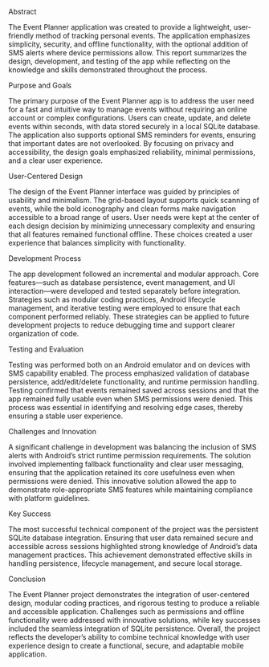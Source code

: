 Abstract

The Event Planner application was created to provide a lightweight, user-friendly method of tracking personal events. The application emphasizes simplicity, security, and offline functionality, with the optional addition of SMS alerts where device permissions allow. This report summarizes the design, development, and testing of the app while reflecting on the knowledge and skills demonstrated throughout the process.

Purpose and Goals

The primary purpose of the Event Planner app is to address the user need for a fast and intuitive way to manage events without requiring an online account or complex configurations. Users can create, update, and delete events within seconds, with data stored securely in a local SQLite database. The application also supports optional SMS reminders for events, ensuring that important dates are not overlooked. By focusing on privacy and accessibility, the design goals emphasized reliability, minimal permissions, and a clear user experience.

User-Centered Design

The design of the Event Planner interface was guided by principles of usability and minimalism. The grid-based layout supports quick scanning of events, while the bold iconography and clean forms make navigation accessible to a broad range of users. User needs were kept at the center of each design decision by minimizing unnecessary complexity and ensuring that all features remained functional offline. These choices created a user experience that balances simplicity with functionality.

Development Process

The app development followed an incremental and modular approach. Core features—such as database persistence, event management, and UI interaction—were developed and tested separately before integration. Strategies such as modular coding practices, Android lifecycle management, and iterative testing were employed to ensure that each component performed reliably. These strategies can be applied to future development projects to reduce debugging time and support clearer organization of code.

Testing and Evaluation

Testing was performed both on an Android emulator and on devices with SMS capability enabled. The process emphasized validation of database persistence, add/edit/delete functionality, and runtime permission handling. Testing confirmed that events remained saved across sessions and that the app remained fully usable even when SMS permissions were denied. This process was essential in identifying and resolving edge cases, thereby ensuring a stable user experience.

Challenges and Innovation

A significant challenge in development was balancing the inclusion of SMS alerts with Android’s strict runtime permission requirements. The solution involved implementing fallback functionality and clear user messaging, ensuring that the application retained its core usefulness even when permissions were denied. This innovative solution allowed the app to demonstrate role-appropriate SMS features while maintaining compliance with platform guidelines.

Key Success

The most successful technical component of the project was the persistent SQLite database integration. Ensuring that user data remained secure and accessible across sessions highlighted strong knowledge of Android’s data management practices. This achievement demonstrated effective skills in handling persistence, lifecycle management, and secure local storage.

Conclusion

The Event Planner project demonstrates the integration of user-centered design, modular coding practices, and rigorous testing to produce a reliable and accessible application. Challenges such as permissions and offline functionality were addressed with innovative solutions, while key successes included the seamless integration of SQLite persistence. Overall, the project reflects the developer’s ability to combine technical knowledge with user experience design to create a functional, secure, and adaptable mobile application.
